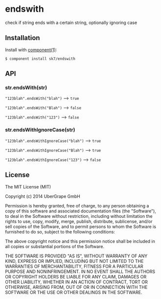 
# endswith

  check if string ends with a certain string, optionally ignoring case

## Installation

  Install with [component(1)](http://component.io):

    $ component install sk7/endswith

## API

### str.endsWith(str)

`"123blah".endsWith("blah")` --> `true`

`"123blah".endsWith("Blah")` --> `false`

`"123blah".endsWith("123")` --> `false`

### str.endsWithIgnoreCase(str)

`"123blah".endsWithIgnoreCase("blah")` --> `true`

`"123blah".endsWithIgnoreCase("Blah")` --> `true`

`"123blah".endsWithIgnoreCase("123")` --> `false`

## License

  The MIT License (MIT)

  Copyright (c) 2014 UberGrape GmbH

  Permission is hereby granted, free of charge, to any person obtaining a copy
  of this software and associated documentation files (the "Software"), to deal
  in the Software without restriction, including without limitation the rights
  to use, copy, modify, merge, publish, distribute, sublicense, and/or sell
  copies of the Software, and to permit persons to whom the Software is
  furnished to do so, subject to the following conditions:

  The above copyright notice and this permission notice shall be included in
  all copies or substantial portions of the Software.

  THE SOFTWARE IS PROVIDED "AS IS", WITHOUT WARRANTY OF ANY KIND, EXPRESS OR
  IMPLIED, INCLUDING BUT NOT LIMITED TO THE WARRANTIES OF MERCHANTABILITY,
  FITNESS FOR A PARTICULAR PURPOSE AND NONINFRINGEMENT. IN NO EVENT SHALL THE
  AUTHORS OR COPYRIGHT HOLDERS BE LIABLE FOR ANY CLAIM, DAMAGES OR OTHER
  LIABILITY, WHETHER IN AN ACTION OF CONTRACT, TORT OR OTHERWISE, ARISING FROM,
  OUT OF OR IN CONNECTION WITH THE SOFTWARE OR THE USE OR OTHER DEALINGS IN
  THE SOFTWARE.